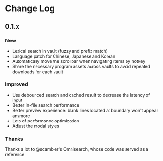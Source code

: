 # Change Log

## 0.1.x

### New

- Lexical search in vault (fuzzy and prefix match)
- Language patch for Chinese, Japanese and Korean
- Automatically move the scrollbar when navigating items by hotkey
- Share the necessary program assets across vaults to avoid repeated downloads for each vault

### Improved

- Use debounced search and cached result to decrease the latency of input
- Better in-file search performance
- Better preview experience: blank lines located at boundary won't appear anymore
- Lots of performance optimization
- Adjust the modal styles

### Thanks

Thanks a lot to @scambier's Omnisearch, whose code was served as a reference